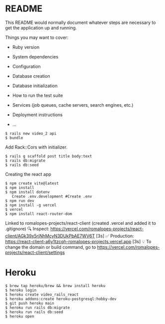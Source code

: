 # README

This README would normally document whatever steps are necessary to get the
application up and running.

Things you may want to cover:

- Ruby version

- System dependencies

- Configuration

- Database creation

- Database initialization

- How to run the test suite

- Services (job queues, cache servers, search engines, etc.)

- Deployment instructions

- ...

```shell
$ rails new video_2 api
$ bundle
```

Add Rack::Cors with initializer.

```shell
$ rails g scaffold post title body:text
$ rails db:migrate
$ rails db:seed
```

Creating the react app

```shell
$ npm create vite@latest
$ npm install
$ npm install dotenv
   Create .env.development #Create .env
$ npm run dev
$ npm install -g vercel
$ vercel
$ npm install react-router-dom
```

Linked to romalopes-projects/react-client (created .vercel and added it to .gitignore)
🔍 Inspect: https://vercel.com/romalopes-projects/react-client/AGk39x5rjNhMcyN3DUkPbAE7WV6T [3s]
✅ Production: https://react-client-a6y1tzcqh-romalopes-projects.vercel.app [3s]
💡 To change the domain or build command, go to https://vercel.com/romalopes-projects/react-client/settings

# Heroku

```shell
$ brew tap heroku/brew && brew install heroku
$ heroku login
$ heroku create video_rails_react
$ heroku addons:create heroku-postgresql:hobby-dev
$ git push heroku main
$ heroku run rails db:migrate
$ heroku run rails db:seed
$ heroku open
```
